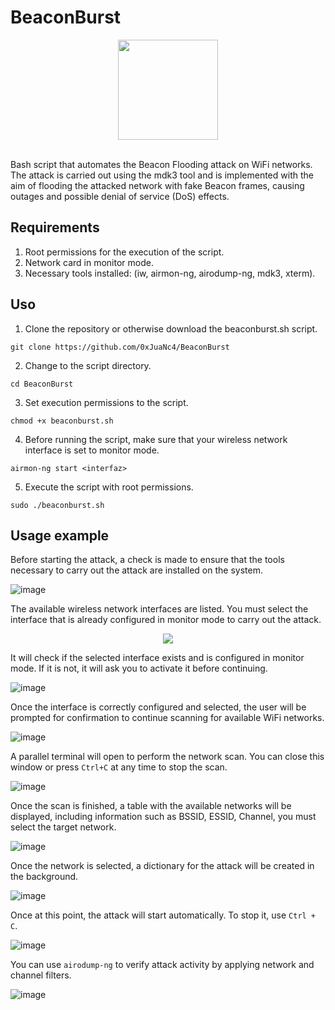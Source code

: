 # BeaconBurst

<div align="center">
  <img src="https://github.com/0xJuaNc4/BeaconBurst/assets/130152767/76c5b11a-c98d-4429-9ef6-3a2f1692330d" width="160px">
</div>

<br>

Bash script that automates the Beacon Flooding attack on WiFi networks. The attack is carried out using the mdk3 tool and is implemented with the aim of flooding the attacked network with fake Beacon frames, causing outages and possible denial of service (DoS) effects.

## Requirements

1. Root permissions for the execution of the script.
2. Network card in monitor mode.
3. Necessary tools installed: (iw, airmon-ng, airodump-ng, mdk3, xterm).


## Uso

1. Clone the repository or otherwise download the beaconburst.sh script.
```
git clone https://github.com/0xJuaNc4/BeaconBurst
```
2. Change to the script directory.
```
cd BeaconBurst
```
3. Set execution permissions to the script.
```
chmod +x beaconburst.sh
```
4. Before running the script, make sure that your wireless network interface is set to monitor mode.
```
airmon-ng start <interfaz>
```
5. Execute the script with root permissions.
```
sudo ./beaconburst.sh
```
## Usage example

Before starting the attack, a check is made to ensure that the tools necessary to carry out the attack are installed on the system.

![image](https://github.com/0xJuaNc4/BeaconBurst/assets/130152767/d32b00f3-5850-4ef6-8e3a-c74c3d9e1f5e)

The available wireless network interfaces are listed. You must select the interface that is already configured in monitor mode to carry out the attack.

<div align="center">
<img src="https://github.com/0xJuaNc4/BeaconBurst/assets/130152767/beed607d-cbbd-46f5-9358-8f6bee2dca79)">  
</div>

It will check if the selected interface exists and is configured in monitor mode. If it is not, it will ask you to activate it before continuing.

![image](https://github.com/0xJuaNc4/BeaconBurst/assets/130152767/3295c275-0033-4adc-9627-8018e0f36362)

Once the interface is correctly configured and selected, the user will be prompted for confirmation to continue scanning for available WiFi networks.

![image](https://github.com/0xJuaNc4/BeaconBurst/assets/130152767/ba6decf3-be36-48fc-ada1-19516d5de35e)

A parallel terminal will open to perform the network scan. You can close this window or press `Ctrl+C` at any time to stop the scan.

![image](https://github.com/0xJuaNc4/BeaconBurst/assets/130152767/004a94dc-b63e-45f1-a16c-a6bbac280b1e)

Once the scan is finished, a table with the available networks will be displayed, including information such as BSSID, ESSID, Channel, you must select the target network.

![image](https://github.com/0xJuaNc4/BeaconBurst/assets/130152767/cb2ab0ca-4952-427a-b316-0f8a00425c86)

Once the network is selected, a dictionary for the attack will be created in the background.

![image](https://github.com/0xJuaNc4/BeaconBurst/assets/130152767/a5fb25cb-cb0c-4aee-8d1c-c452ce565b3e)

Once at this point, the attack will start automatically. To stop it, use `Ctrl + C`.

![image](https://github.com/0xJuaNc4/BeaconBurst/assets/130152767/563365ec-6fb9-4abb-9d54-d4ff2f981002)

You can use `airodump-ng` to verify attack activity by applying network and channel filters.

![image](https://github.com/0xJuaNc4/BeaconBurst/assets/130152767/9949a2d6-154a-44a8-acc0-d9cccbec744c)

